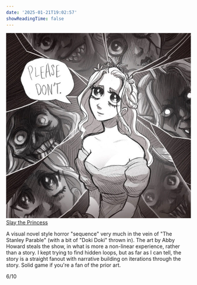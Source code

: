 ```yaml
---
date: '2025-01-21T19:02:57'
showReadingTime: false
---
```


![](assets/slay-the-princess-pristine-cut-key-no-logo.jpg)
[Slay the Princess](https://www.slaytheprincess.com/)

A visual novel style horror "sequence" very much in the vein of "The Stanley Parable" (with a bit of "Doki Doki" thrown in). The art by Abby Howard steals the show, in what is more a non-linear experience, rather than a story. I kept trying to find hidden loops, but as far as I can tell, the story is a straight fanout with narrative building on iterations through the story. Solid game if you're a fan of the prior art.

6/10